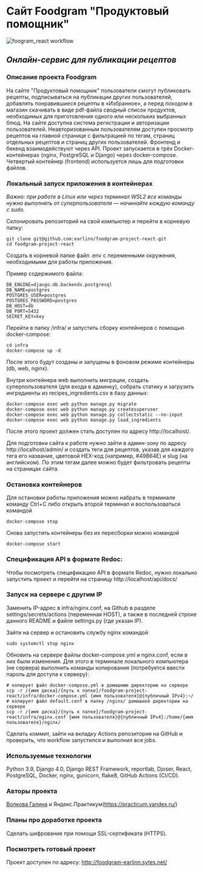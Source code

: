 # Сайт Foodgram "Продуктовый помощник"

![foogram_react workflow](https://github.com/earlinn/foodgram-project-react/actions/workflows/foodgram_workflow.yml/badge.svg)

## _Онлайн-сервис для публикации рецептов_

### Описание проекта Foodgram

На сайте "Продуктовый помощник" пользователи смогут публиковать рецепты, 
подписываться на публикации других пользователей, добавлять понравившиеся 
рецепты в «Избранное», а перед походом в магазин скачивать в виде pdf-файла 
сводный список продуктов, необходимых для приготовления одного или нескольких 
выбранных блюд.
На сайте доступна система регистрации и авторизации пользователей. 
Неавторизованным пользователям доступен просмотр рецептов на главной странице 
с фильтрацией по тегам, страниц отдельных рецептов и страниц других 
пользователей.
Фронтенд и бекенд взаимодействуют через API.
Проект запускается в трёх Docker-контейнерах (nginx, PostgreSQL и Django) 
через docker-compose. Четвертый контейнер (frontend) используется лишь для 
подготовки файлов.

### Локальный запуск приложения в контейнерах

_Важно: при работе в Linux или через терминал WSL2 все команды нужно выполнять от суперпользователя — начинайте каждую команду с sudo._

Склонировать репозиторий на свой компьютер и перейти в корневую папку:
```
git clone git@github.com:earlinn/foodgram-project-react.git
cd foodgram-project-react
```

Создать в корневой папке файл .env с переменными окружения, необходимыми 
для работы приложения.

Пример содержимого файла:
```
DB_ENGINE=django.db.backends.postgresql
DB_NAME=postgres
POSTGRES_USER=postgres
POSTGRES_PASSWORD=postgres
DB_HOST=db
DB_PORT=5432
SECRET_KEY=key
```

Перейти в папку /infra/ и запустить сборку контейнеров с помощью 
docker-compose: 
```
cd infra
docker-compose up -d
```
После этого будут созданы и запущены в фоновом режиме контейнеры 
(db, web, nginx).

Внутри контейнера web выполнить миграции, создать суперпользователя (для входа 
в админку), собрать статику и загрузить ингредиенты из recipes_ingredients.csv 
в базу данных:
```
docker-compose exec web python manage.py migrate
docker-compose exec web python manage.py createsuperuser
docker-compose exec web python manage.py collectstatic --no-input
docker-compose exec web python manage.py load_ingredients
```
После этого проект должен стать доступен по адресу http://localhost/.

Для подготовки сайта к работе нужно зайти в админ-зону по адресу 
http://localhost/admin/ и создать теги для рецептов, указав для каждого тега 
его название, цветовой HEX-код (например, #49B64E) и slug (на английском). 
По этим тегам далее можно будет фильтровать рецепты на страницах сайта.

### Остановка контейнеров

Для остановки работы приложения можно набрать в терминале команду Ctrl+C 
либо открыть второй терминал и воспользоваться командой
```
docker-compose stop 
```
Снова запустить контейнеры без их пересборки можно командой
```
docker-compose start 
```

### Спецификация API в формате Redoc:

Чтобы посмотреть спецификацию API в формате Redoc, нужно локально запустить 
проект и перейти на страницу http://localhost/api/docs/

### Запуск на сервере с другим IP

Заменить IP-адрес в infra/nginx.conf, на Github в разделе 
settings/secrets/actions (переменная HOST), а также в последней строке данного 
README и файле settings.py (где указан IP).

Зайти на сервер и остановить службу nginx командой
```
sudo systemctl stop nginx 
```
Обновить на сервере файлы docker-compose.yml и nginx.conf, если в 
них были изменения. Для этого в терминале локального компьютера (не сервера) 
выполнить команды копирования (потребуется ввести пароль для доступа к 
серверу):
```
# копирует файл docker-compose.yml в домашнюю директорию на сервере
scp -r /{имя диска}/{путь к папке}/foodgram-project-react/infra/docker-compose.yml {имя пользователя}@{публичный IPv4}:~/
# копирует файл default.conf в папку /nginx/ домашней директории на сервере
scp -r /{имя диска}/{путь к папке}/foodgram-project-react/infra/nginx.conf {имя пользователя}@{публичный IPv4}:/home/{имя пользователя}/nginx/ 
```
Сделать коммит, зайти на вкладку Actions репозитория на GitHub и проверить, 
что workflow запустился и выполнил все jobs.

### Используемые технологии

Python 3.9, Django 4.0, Django REST Framework, reportlab, Djoser, React, 
PostgreSQL, Docker, nginx, gunicorn, flake8, GitHub Actions (CI/CD).

### Авторы проекта

[Волкова Галина](https://github.com/earlinn) и Яндекс.Практикум(https://practicum.yandex.ru/)

### Планы про доработке проекта

Сделать шифрование при помощи SSL-сертификата (HTTPS).

### Посмотреть готовый проект

Проект доступен по адресу: http://foodgram-earlinn.sytes.net/
